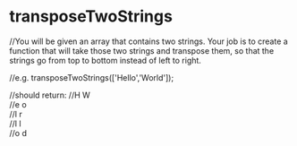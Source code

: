 # transposeTwoStrings
//You will be given an array that contains two strings. Your job is to create a function that will take those two strings and transpose them, so that the strings go from top to bottom instead of left to right.

//e.g. transposeTwoStrings(['Hello','World']);

//should return:
//H W  
//e o  
//l r  
//l l  
//o d

